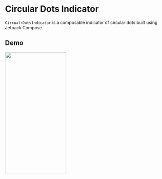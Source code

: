 # Circular Dots Indicator

`CircualrDotsIndicator` is a composable indicator of circular dots built using Jetpack Compose.

## Demo
<img src="https://github.com/MohammedShaat/circular-dots-indicator/assets/62177897/1696a79c-1f51-47b2-9958-466b62645542" width="200" height="400">
